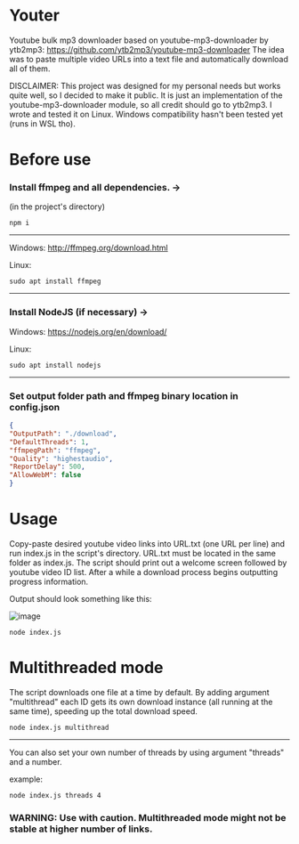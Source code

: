 # Youter
Youtube bulk mp3 downloader based on youtube-mp3-downloader by ytb2mp3: https://github.com/ytb2mp3/youtube-mp3-downloader
The idea was to paste multiple video URLs into a text file and automatically download all of them.

DISCLAIMER: This project was designed for my personal needs but works quite well, so I decided to make it public. It is just an implementation of the youtube-mp3-downloader module, so all credit should go to ytb2mp3. I wrote and tested it on Linux. Windows compatibility hasn't been tested yet (runs in WSL tho).

# Before use
### Install ffmpeg and all dependencies. ->
(in the project's directory)
    
    npm i

___
Windows: http://ffmpeg.org/download.html

Linux:

    sudo apt install ffmpeg

___
### Install NodeJS (if necessary) ->

Windows: https://nodejs.org/en/download/

Linux:

    sudo apt install nodejs
___

### Set output folder path and ffmpeg binary location in config.json
```json
{
"OutputPath": "./download",
"DefaultThreads": 1,
"ffmpegPath": "ffmpeg",
"Quality": "highestaudio",
"ReportDelay": 500,
"AllowWebM": false
}
```

# Usage
Copy-paste desired youtube video links into URL.txt (one URL per line) and run index.js in the script's directory. URL.txt must be located in the same folder as index.js. The script should print out a welcome screen followed by youtube video ID list. After a while a download process begins outputting progress information. 

Output should look something like this:

![image](https://user-images.githubusercontent.com/98588523/175989319-adbb1d3f-d14c-4db5-a4a5-413a217009ef.png)


    node index.js

# Multithreaded mode
The script downloads one file at a time by default. By adding argument "multithread" each ID gets its own download instance (all running at the same time), speeding up the total download speed.

    node index.js multithread

___
You can also set your own number of threads by using argument "threads" and a number.

example:

    node index.js threads 4

### WARNING: Use with caution. Multithreaded mode might not be stable at higher number of links.

